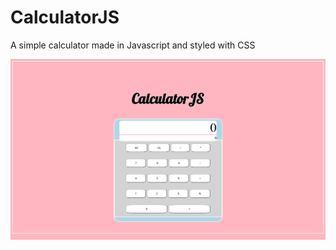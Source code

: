 # CalculatorJS
A simple calculator made in Javascript and styled with CSS


![Display Screen](screenshot.png)
